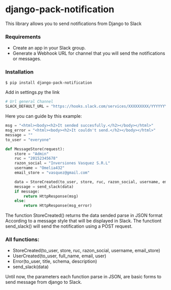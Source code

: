 # django-pack-notification
This library allows you to send notifications from Django to Slack

### Requirements
* Create an app in your Slack group.
* Generate a Webhook URL for channel that you will send the notifications or messages.

### Installation 
```sh
$ pip install django-pack-notification
```
Add in settings.py the link
```py
# Url general Channel
SLACK_DEFAULT_URL = "https://hooks.slack.com/services/XXXXXXXXX/YYYYYYYY/OXbi63xBPrGeceUMsEsTngUA"
```
Here you can guide by this example:
```py
msg = "<html><body><h2>It sended succesfully.</h2></body></html>"
msg_error = "<html><body><h2>It couldn't send.</h2></body></html>"
message = ""
to_user = "everyone"

def MessageStore(request):
    store = "Admin"
    ruc = "20152345678"
    razon_social = "Inversiones Vasquez S.R.L"
    username = "Omelia432"
    email_store = "vasquez@gmail.com"

    data = StoreCreated(to_user, store, ruc, razon_social, username, email_store)
    message = send_slack(data)
    if message:
        return HttpResponse(msg)
    else:
        return HttpResponse(msg_error)
```
The function StoreCreated() returns the data sended parse in JSON format According to a message style that will be displayed in Slack.
The functiont send_slack() will send the notification using a POST request.

### All functions:
* StoreCreated(to_user, store, ruc, razon_social, username, email_store)
* UserCreated(to_user, full_name, email, user)
* Error(to_user, title, schema, description)
* send_slack(data)

Until now, the parameters each function parse in JSON, are basic forms to send message from django to Slack.

